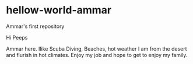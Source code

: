 # hellow-world-ammar
Ammar's first repository

Hi Peeps

Ammar here.  Ilike Scuba Diving, Beaches, hot weather
I am from the desert and flurish in hot climates.
Enjoy my job and hope to get to enjoy my family.

